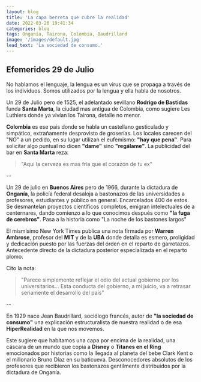 ```yaml
---
layout: blog
title: 'La capa berreta que cubre la realidad'
date: 2022-03-26 19:41:34
categories: blog
tags: Onganía, Tairona, Colombia, Baudrillard
image: '/images/default.jpg'
lead_text: 'La sociedad de consumo.'
---
```


## Efemerides 29 de Julio

No hablamos el lenguaje, la lengua es un virus que se propaga a través de los individuos.  Somos utilizados por la lengua y ella habla de nosotros.

Un 29 de Julio pero de 1525, el adelantado sevillano **Rodrigo de Bastidas** funda **Santa Marta**, la ciudad mas antigua de Colombia, como sugiere Les Luthiers donde ya vivían los Tairona, detalle no menor.

**Colombia** es ese pais donde se habla un castellano gesticulado y simpático, extrañamente desprovisto de groserías. Los locales carecen del "NO" a un pedido, en su lugar utilizan el eufemismo: **"hay que pena"**.  Para solicitar algo puntual no dicen **"dame"** sino **"regálame"**.  La publicidad del bar en **Santa Marta** reza: 

>"Aqui la cerveza es mas fria que el corazón de tu ex"

--

Un 29 de julio en **Buenos Aires** pero de 1966, durante la dictadura de **Onganía**, la policía federal desaloja a bastonazos de las universidades a profesores, estudiantes y público en general.  Encarcelados 400 de estos.  Se desmantelan proyectos científicos completos, emigran intelectuales de a centernares, dando comienzo a lo que conocimos después como **"la fuga de cerebros"**.  Pasa a la historia como "La noche de los bastones largos"

El mismísimo New York Times publica una nota firmada por **Warren Ambrose**, profesor del **MIT** y de la **UBA** donde detalla es esmero, proligidad y dedicación puesto por las fuerzas del órden en el reparto de garrotazos.  Antecedente directo de la dictadura posterior especializada en el reparto plomo.

Cito la nota: 

> "Parece simplemente reflejar el odio del actual gobierno por los universitarios... Esta conducta del gobierno, a mi juicio, va a retrasar seriamente el desarrollo del país"

--

En 1929 nace Jean Baudrillard, sociólogo francés, autor de **"la sociedad de consumo"** una explicación estructuralista de nuestra realidad o de esa **HiperRealidad** en la que nos movemos.  

Este sugiere que habitamos una capa por encima de la realidad, una cáscara de un mundo que copia a **Disney** o **Titanes en el Ring** emocionados por historias como la llegada al planeta del bebe Clark Kent o el millonario Bruno Díaz en su baticueva.  Desconocedores absolutos de los profesores que recibieron los bastonazos gentilmente distribuidos por la dictadura de Onganía.
